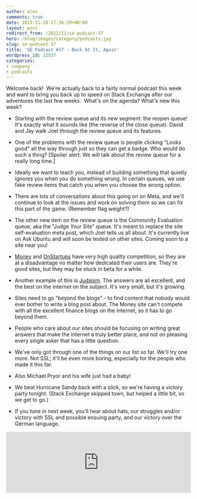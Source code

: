 ```yaml
---
author: alex
comments: true
date: 2012-11-20 17:36:29+00:00
layout: post
redirect_from: /2012/11/se-podcast-37
hero: /blog/images/category/podcasts.jpg
slug: se-podcast-37
title: 'SE Podcast #37 - Back At It, Again'
wordpress_id: 12537
categories:
- company
- podcasts
---
```


Welcome back!  We're actually back to a fairly normal podcast this week and want to bring you back up to speed on Stack Exchange after our adventures the last few weeks.  What's on the agenda? What's new this week?



	
  * Starting with the review queue and its new segment: the reopen queue! It's exactly what it sounds like (the reverse of the close queue). David and Jay walk Joel through the review queue and its features.

	
  * One of the problems with the review queue is people clicking "Looks good" all the way through just so they can get a badge. Who would do such a thing?
[Spoiler alert: We will talk about the review queue for a really long time.]

	
  * Ideally we want to teach you, instead of building something that quietly ignores you when you do something wrong. In certain queues, we use fake review items that catch you when you choose the wrong option.

	
  * There are lots of conversations about this going on on Meta, and we'll continue to look at the issues and work on solving them so we can fix this part of the game. (Remember flag weight?)

	
  * The other new item on the review queue is the Community Evaluation queue, aka the "Judge Your Site" queue. It's meant to replace the site self-evaluation meta post, which Joel tells us all about. It's currently live on Ask Ubuntu and will soon be tested on other sites. Coming soon to a site near you!

	
  * [Money](http://money.stackexchange.com) and [OnStartups](http://answers.onstartups.com) have very high quality competition, so they are at a disadvantage no matter how dedicated their users are. They're good sites, but they may be stuck in beta for a while.

	
  * Another example of this is [Judaism](http://judaism.stackexchange.com/). The answers are all excellent, and the best on the internet on the subject. It's very small, but it's growing.

	
  * Sites need to go "beyond the blogs" - to find content that nobody would ever bother to write a blog post about. The Money site can't compete with all the excellent finance blogs on the internet, so it has to go beyond them.

	
  * People who care about our sites should be focusing on writing great answers that make the internet a truly better place, and not on pleasing every single asker that has a little question.

	
  * We've only got through one of the things on our list so far. We'll try one more. Not SSL; it'll be even more boring, especially for the people who made it this far.

	
  * Also Michael Pryor and his wife just had a baby!

	
  * We beat Hurricane Sandy back with a stick, so we're having a victory party tonight. (Stack Exchange skipped town, but helped a little bit, so we get to go.)

	
  * If you tune in next week, you'll hear about hats, our struggles and/or victory with SSL and possible ensuing party, and our victory over the German language.




<p><iframe src="http://w.soundcloud.com/player/?url=http%3A%2F%2Fapi.soundcloud.com%2Ftracks%2F68172637&amp;show_artwork=true" frameborder="no" scrolling="no" width="100%" height="166"></iframe></p>